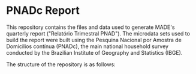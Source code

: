 # PNADc Report

This repository contains the files and data used to generate MADE's quarterly report ("Relatório Trimestral PNAD"). The microdata sets used to build the report were built using the Pesquina Nacional por Amostra de Domícilios contínua (PNADc), the main national household survey conducted by the Brazilian Institute of Geography and Statistics (IBGE). 

The structure of the repository is as follows:
